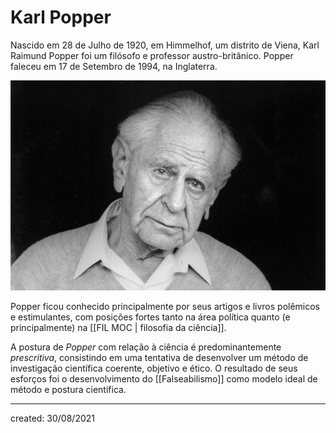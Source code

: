 # Karl Popper
Nascido em 28 de Julho de 1920, em Himmelhof, um distrito de Viena, Karl Raimund Popper foi um filósofo e professor austro-britânico. Popper faleceu em 17 de Setembro de 1994, na Inglaterra.

![Popper](../Attachments/FIL/Popper.jpg)

Popper ficou conhecido principalmente por seus artigos e livros polêmicos e estimulantes, com posições fortes tanto na área política quanto (e principalmente) na [[FIL MOC | filosofia da ciência]].

A postura de *Popper* com relação à ciência é predominantemente *prescritiva*, consistindo em uma tentativa de desenvolver um método de investigação científica coerente, objetivo e ético. O resultado de seus esforços foi o desenvolvimento do [[Falseabilismo]] como modelo ideal de método e postura científica.

---

created: 30/08/2021
